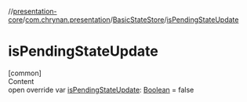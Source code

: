 //[presentation-core](../../../index.md)/[com.chrynan.presentation](../index.md)/[BasicStateStore](index.md)/[isPendingStateUpdate](is-pending-state-update.md)



# isPendingStateUpdate  
[common]  
Content  
open override var [isPendingStateUpdate](is-pending-state-update.md): [Boolean](https://kotlinlang.org/api/latest/jvm/stdlib/kotlin/-boolean/index.html) = false  



